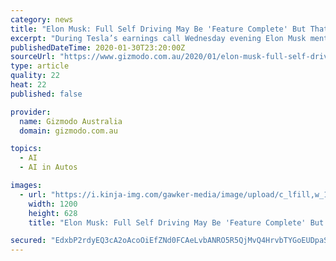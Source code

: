 ```yaml
---
category: news
title: "Elon Musk: Full Self Driving May Be 'Feature Complete' But That 'Doesn't Mean Features Are Working Well'"
excerpt: "During Tesla’s earnings call Wednesday evening Elon Musk mentioned that Full Self Driving tech is probably going to be released by the end of this year, and that the company may allow certain customers early access to a “feature complete” version of the software. Musk went on to clarify that this means the car will have some chance of ..."
publishedDateTime: 2020-01-30T23:20:00Z
sourceUrl: "https://www.gizmodo.com.au/2020/01/elon-musk-full-self-driving-may-be-feature-complete-but-that-doesnt-mean-features-are-working-well/"
type: article
quality: 22
heat: 22
published: false

provider:
  name: Gizmodo Australia
  domain: gizmodo.com.au

topics:
  - AI
  - AI in Autos

images:
  - url: "https://i.kinja-img.com/gawker-media/image/upload/c_lfill,w_1200,h_628,q_90/igudzckxcchkimvnlk2s.jpg"
    width: 1200
    height: 628
    title: "Elon Musk: Full Self Driving May Be 'Feature Complete' But That 'Doesn't Mean Features Are Working Well'"

secured: "EdxbP2rdyEQ3cA2oAcoOiEfZNd0FCAeLvbANRO5R5QjMvQ4HrvbTYGoEUDpaSRErdzm+Y7ZoIlspWKNzaTnj8MQ5HEieTisPv0zBwOUlqT0urrC6hjQxVsl17YKHTdztWrTK9yzWpKCPkMug3pmIhUl3VMG/2Xf/GXop2FN28zswDhN2ekMJ6X4v2Afdnj8syG33/2XLrpAgYtXk/ZC7Pt6PBha7xoOHe8bL4TiU8/qSzyB12orQFaVjoCcyb7j/4qWC/fNMGRozQ2WbCFZbYkqkkUNmbK3YJbY46ksr/5SFcNO0ZRtsTOuYszemU/82A/yyr4cIXNdA+7Sjam/7haruVp+w3DqCv68vGPQZc8yIXO1zqmkEaF8vaBlcGdkkUy+oIsBBPTZxUWPBn6uRnct5EWSCFJ/sM6nL5xMEB4GJ5/f3cFS2y7Fl2A1Md/0YsGbIeM6pecrbWuVDSAt7yWoNT8YAzr+eCX0PYtLDocg=;/ZAEq7ow4nhgILGrQgTiaA=="
---
```


